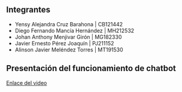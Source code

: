 ## Integrantes
- Yensy Alejandra Cruz Barahona | CB121442
- Diego Fernando Mancía Hernández | MH212532
- Johan Anthony Menjivar Girón | MG182330
- Javier Ernesto Pérez Joaquín | PJ211152
- Alinson Javier Meléndez Torres | MT191530

## Presentación del funcionamiento de chatbot
[Enlace del video](https://drive.google.com/file/d/1bc0c5decj5K5KdRyzdbB2MxKgnD0iBPg/view?usp=sharing) 